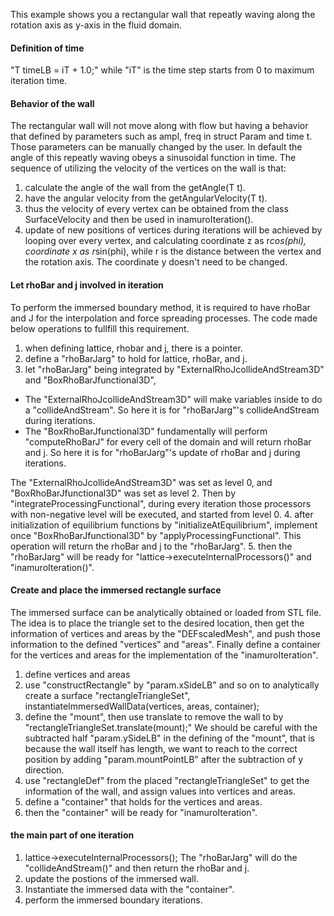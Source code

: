 This example shows you a rectangular wall that repeatly waving along the rotation axis as y-axis in the fluid domain. 
#### Definition of time
"T timeLB = iT + 1.0;" while "iT" is the time step starts from 0 to maximum iteration time.
#### Behavior of the wall
The rectangular wall will not move along with flow but having a behavior that defined by parameters such as ampl, freq in struct Param and time t. 
Those parameters can be manually changed by the user.
In default the angle of this repeatly waving obeys a sinusoidal function in time.
The sequence of utilizing the velocity of the vertices on the wall is that:
1. calculate the angle of the wall from the getAngle(T t).
2. have the angular velocity from the getAngularVelocity(T t).
3. thus the velocity of every vertex can be obtained from the class SurfaceVelocity and then be used in inamuroIteration().
4. update of new positions of vertices during iterations will be achieved by looping over every vertex,
 and calculating coordinate z as r*cos(phi), coordinate x as r*sin(phi), while r is the distance between the vertex and the rotation   axis.
 The coordinate y doesn't need to be changed.
#### Let rhoBar and j involved in iteration
To perform the immersed boundary method, it is required to have rhoBar and J for the interpolation and force spreading processes.
The code made below operations to fullfill this requirement.
1. when defining lattice, rhobar and j, there is a pointer.
2. define a "rhoBarJarg" to hold for lattice, rhoBar, and j.
3. let "rhoBarJarg" being integrated by "ExternalRhoJcollideAndStream3D" and "BoxRhoBarJfunctional3D", 
 - The "ExternalRhoJcollideAndStream3D" will make variables inside to do a "collideAndStream". 
 So here it is for "rhoBarJarg"'s collideAndStream during iterations.
 - The "BoxRhoBarJfunctional3D" fundamentally will perform "computeRhoBarJ" for every cell of the domain and will return rhoBar and j.
 So here it is for "rhoBarJarg"'s update of rhoBar and j during iterations.

 The "ExternalRhoJcollideAndStream3D" was set as level 0, and "BoxRhoBarJfunctional3D" was set as level 2. 
 Then by "integrateProcessingFunctional", during every iteration those processors with non-negative level will be executed,
 and started from level 0.
4. after initialization of equilibrium functions by "initializeAtEquilibrium", implement once "BoxRhoBarJfunctional3D" by "applyProcessingFunctional".
This operation will return the rhoBar and j to the "rhoBarJarg".
5. then the "rhoBarJarg" will be ready for "lattice->executeInternalProcessors()" and "inamuroIteration()".
#### Create and place the immersed rectangle surface
The immersed surface can be analytically obtained or loaded from STL file. The idea is to place the triangle set to the desired location,
 then get the information of vertices and areas by the "DEFscaledMesh", and push those information to the defined "vertices" and "areas". Finally define a container for the vertices and areas for the implementation of the "inamuroIteration".
1. define vertices and areas
2. use "constructRectangle" by "param.xSideLB" and so on to analytically create a surface "rectangleTriangleSet", 
instantiateImmersedWallData(vertices, areas, container);
3. define the "mount", then use translate to remove the wall to  by "rectangleTriangleSet.translate(mount);"
 We should be careful with the subtracted half "param.ySideLB" in the defining of the "mount",
 that is because the wall itself has length, we want to reach to the correct position by adding "param.mountPointLB" after the subtraction of y direction.
4. use "rectangleDef" from the placed "rectangleTriangleSet" to get the information of the wall, and assign values into vertices and areas.
5. define a "container" that holds for the vertices and areas.
6. then the "container" will be ready for "inamuroIteration".

#### the main part of one iteration
1. lattice->executeInternalProcessors(); 
 The "rhoBarJarg" will do the "collideAndStream()" and then return the rhoBar and j.
2. update the postions of the immersed wall.
3. Instantiate the immersed data with the "container".
4. perform the immersed boundary iterations.

